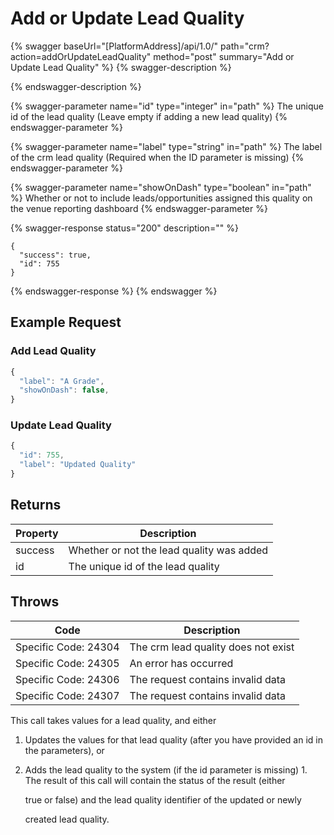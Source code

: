 # Add or Update Lead Quality

{% swagger baseUrl="[PlatformAddress]/api/1.0/" path="crm?action=addOrUpdateLeadQuality" method="post" summary="Add or Update Lead Quality" %}
{% swagger-description %}

{% endswagger-description %}

{% swagger-parameter name="id" type="integer" in="path" %}
The unique id of the lead quality (Leave empty if adding a new lead quality)
{% endswagger-parameter %}

{% swagger-parameter name="label" type="string" in="path" %}
The label of the crm lead quality (Required when the ID parameter is missing)
{% endswagger-parameter %}

{% swagger-parameter name="showOnDash" type="boolean" in="path" %}
Whether or not to include leads/opportunities assigned this quality on the venue reporting dashboard
{% endswagger-parameter %}

{% swagger-response status="200" description="" %}
```
{
  "success": true,
  "id": 755
}
```
{% endswagger-response %}
{% endswagger %}

## Example Request

### Add Lead Quality

```javascript
{
  "label": "A Grade",
  "showOnDash": false,
}
```

### Update Lead Quality

```javascript
{
  "id": 755,
  "label": "Updated Quality"
}
```

## Returns

| Property | Description                               |
| -------- | ----------------------------------------- |
| success  | Whether or not the lead quality was added |
| id       | The unique id of the lead quality         |

## Throws

| Code                 | Description                         |
| -------------------- | ----------------------------------- |
| Specific Code: 24304 | The crm lead quality does not exist |
| Specific Code: 24305 | An error has occurred               |
| Specific Code: 24306 | The request contains invalid data   |
| Specific Code: 24307 | The request contains invalid data   |

This call takes values for a lead quality, and either

1. Updates the values for that lead quality (after you have provided an id in the parameters), or
2.  Adds the lead quality to the system (if the id parameter is missing) 1. The result of this call will contain the status of the result (either

    true or false) and the lead quality identifier of the updated or newly

    created lead quality.
